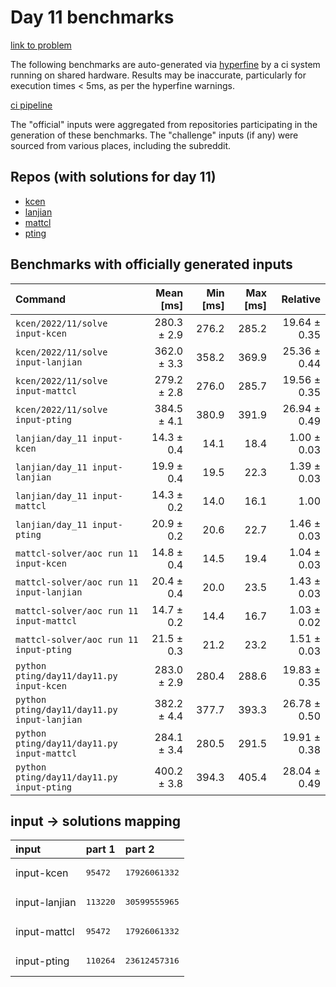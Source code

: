 # Day 11 benchmarks

[link to problem](http://adventofcode.com/2022/day/11)

The following benchmarks are auto-generated via [hyperfine](https://github.com/sharkdp/hyperfine) by a ci system running on shared hardware. Results may be inaccurate, particularly for execution times < 5ms, as per the hyperfine warnings.

[ci pipeline](http://ci.papercode.net:8080/teams/aoc2022/pipelines/aoc-compare-2022)

The "official" inputs were aggregated from repositories participating in the generation of these benchmarks. The "challenge" inputs (if any) were sourced from various places, including the subreddit.

## Repos (with solutions for day 11)


- [kcen](https://github.com/kcen/AdventOfCode)
- [lanjian](https://github.com/LanJian/aoc-2022)
- [mattcl](https://github.com/mattcl/aoc2022)
- [pting](https://github.com/pting/aoc2022)

## Benchmarks with officially generated inputs
| Command | Mean [ms] | Min [ms] | Max [ms] | Relative |
|:---|---:|---:|---:|---:|
| `kcen/2022/11/solve input-kcen` | 280.3 ± 2.9 | 276.2 | 285.2 | 19.64 ± 0.35 |
| `kcen/2022/11/solve input-lanjian` | 362.0 ± 3.3 | 358.2 | 369.9 | 25.36 ± 0.44 |
| `kcen/2022/11/solve input-mattcl` | 279.2 ± 2.8 | 276.0 | 285.7 | 19.56 ± 0.35 |
| `kcen/2022/11/solve input-pting` | 384.5 ± 4.1 | 380.9 | 391.9 | 26.94 ± 0.49 |
| `lanjian/day_11 input-kcen` | 14.3 ± 0.4 | 14.1 | 18.4 | 1.00 ± 0.03 |
| `lanjian/day_11 input-lanjian` | 19.9 ± 0.4 | 19.5 | 22.3 | 1.39 ± 0.03 |
| `lanjian/day_11 input-mattcl` | 14.3 ± 0.2 | 14.0 | 16.1 | 1.00 |
| `lanjian/day_11 input-pting` | 20.9 ± 0.2 | 20.6 | 22.7 | 1.46 ± 0.03 |
| `mattcl-solver/aoc run 11 input-kcen` | 14.8 ± 0.4 | 14.5 | 19.4 | 1.04 ± 0.03 |
| `mattcl-solver/aoc run 11 input-lanjian` | 20.4 ± 0.4 | 20.0 | 23.5 | 1.43 ± 0.03 |
| `mattcl-solver/aoc run 11 input-mattcl` | 14.7 ± 0.2 | 14.4 | 16.7 | 1.03 ± 0.02 |
| `mattcl-solver/aoc run 11 input-pting` | 21.5 ± 0.3 | 21.2 | 23.2 | 1.51 ± 0.03 |
| `python pting/day11/day11.py input-kcen` | 283.0 ± 2.9 | 280.4 | 288.6 | 19.83 ± 0.35 |
| `python pting/day11/day11.py input-lanjian` | 382.2 ± 4.4 | 377.7 | 393.3 | 26.78 ± 0.50 |
| `python pting/day11/day11.py input-mattcl` | 284.1 ± 3.4 | 280.5 | 291.5 | 19.91 ± 0.38 |
| `python pting/day11/day11.py input-pting` | 400.2 ± 3.8 | 394.3 | 405.4 | 28.04 ± 0.49 |

## input -> solutions mapping
|input|part 1|part 2|
|:---|:---|:---|
|input-kcen|<pre>95472</pre>|<pre>17926061332</pre>|
|input-lanjian|<pre>113220</pre>|<pre>30599555965</pre>|
|input-mattcl|<pre>95472</pre>|<pre>17926061332</pre>|
|input-pting|<pre>110264</pre>|<pre>23612457316</pre>|
